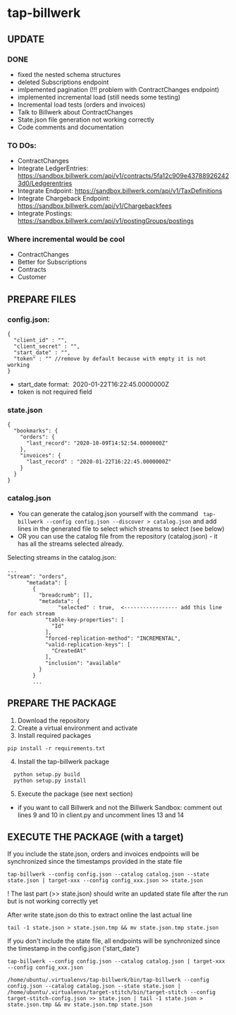 # tap-billwerk

## UPDATE
### DONE
- fixed the nested schema structures
- deleted Subscriptions endpoint
- imlpemented pagination (!!! problem with ContractChanges endpoint)
- implemented incremental load (still needs some testing)
- Incremental load tests (orders and invoices)
- Talk to Billwerk about ContractChanges
- State.json file generation not working correctly
- Code comments and documentation

### TO DOs:
- ContractChanges
- Integrate LedgerEntries: https://sandbox.billwerk.com/api/v1/contracts/5fa12c909e437889262423d0/Ledgerentries
- Integrate Endpoint: https://sandbox.billwerk.com/api/v1/TaxDefinitions
- Integrate Chargeback Endpoint: https://sandbox.billwerk.com/api/v1/Chargebackfees
- Integrate Postings: https://sandbox.billwerk.com/api/v1/postingGroups/postings 

### Where incremental would be cool
- ContractChanges
- Better for Subscriptions
- Contracts
- Customer

## PREPARE FILES
### config.json:
```
{
  "client_id" : "",
  "client_secret" : "",
  "start_date" : "",
  "token" : "" //remove by default because with empty it is not working
}
```
- start_date format:  2020-01-22T16:22:45.0000000Z
- token is not required field

### state.json
```
{
  "bookmarks": {
    "orders": {
      "last_record": "2020-10-09T14:52:54.0000000Z"
    },
    "invoices": {
      "last_record" : "2020-01-22T16:22:45.0000000Z"
    }
  }
}
```
### catalog.json
- You can generate the catalog.json yourself with the command
  ```tap-billwerk --config config.json --discover > catalog.json```
and add lines in the generated file to select which streams to select (see below)
- OR
you can use the catalog file from the repository (catalog.json) - it has all the streams selected already. 

Selecting streams in the catalog.json:
```
...
"stream": "orders",
      "metadata": [
        {
          "breadcrumb": [],
          "metadata": {
		        "selected" : true,  <----------------- add this line for each stream
            "table-key-properties": [
              "Id"
            ],
            "forced-replication-method": "INCREMENTAL",
            "valid-replication-keys": [
              "CreatedAt"
            ],
            "inclusion": "available"
          }
        }
        ...
```

## PREPARE THE PACKAGE
1. Download the repository
2. Create a virtual environment and activate
3. Install required packages
```
pip install -r requirements.txt
```
4. Install the tap-billwerk package
```
  python setup.py build
  python setup.py install
  ```
5. Execute the package (see next section) 
 - if you want to call Billwerk and not the Billwerk Sandbox: comment out lines 9 and 10 in client.py and uncomment lines 13 and 14

## EXECUTE THE PACKAGE (with a target)
If you include the state.json, orders and invoices endpoints will be synchronized since the timestamps provided in the state file
```
tap-billwerk --config config.json --catalog catalog.json --state state.json | target-xxx --config config_xxx.json >> state.json
```
! The last part (>> state.json) should write an updated state file after the run but is not working correctly yet

After write state.json do this to extract online the last actual line
```
tail -1 state.json > state.json.tmp && mv state.json.tmp state.json
```
If you don't include the state file, all endpoints will be synchronized since the timestamp in the config.json ('start_date')
```
tap-billwerk --config config.json --catalog catalog.json | target-xxx --config config_xxx.json 

/home/ubuntu/.virtualenvs/tap-billwerk/bin/tap-billwerk --config config.json --catalog catalog.json --state state.json | /home/ubuntu/.virtualenvs/target-stitch/bin/target-stitch --config target-stitch-config.json >> state.json | tail -1 state.json > state.json.tmp && mv state.json.tmp state.json

```
